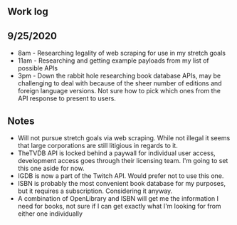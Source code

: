 ## Work log
## 9/25/2020
* 8am - Researching legality of web scraping for use in my stretch goals
* 11am - Researching and getting example payloads from my list of possible APIs
* 3pm - Down the rabbit hole researching book database APIs, may be challenging to deal with because of the sheer number of editions and foreign language versions. Not sure how to pick which ones from the API response to present to users.

## Notes
* Will not pursue stretch goals via web scraping. While not illegal it seems that large corporations are still litigious in regards to it.
* TheTVDB API is locked behind a paywall for individual user access, development access goes through their licensing team. I'm going to set this one aside for now.
* IGDB is now a part of the Twitch API. Would prefer not to use this one.
* ISBN is probably the most convenient book database for my purposes, but it requires a subscription. Considering it anyway.
* A combination of OpenLibrary and ISBN will get me the information I need for books, not sure if I can get exactly what I'm looking for from either one individually
